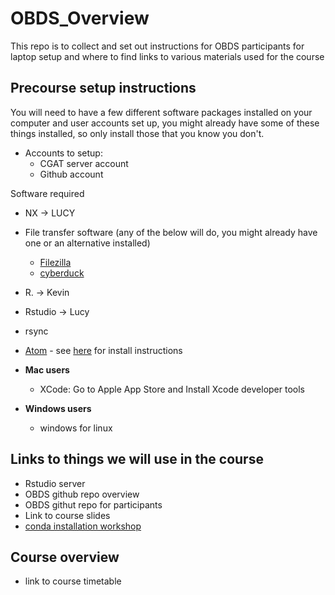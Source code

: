 # OBDS_Overview
This repo is to collect and set out instructions for OBDS participants for laptop setup and where to find links to various materials used for the course


## Precourse setup instructions 

You will need to have a few different software packages installed on your computer and user accounts set up, you might already have some of these things installed, so only install those that you know you don't. 

- Accounts to setup: 
    - CGAT server account
    - Github account

Software required

  - NX -> LUCY
  - File transfer software (any of the below will do, you might already have one or an alternative installed)
    - [Filezilla](https://filezilla-project.org/)
    - [cyberduck](https://cyberduck.io/)
  - R. -> Kevin 
  - Rstudio -> Lucy 
  - rsync
  - [Atom](https://atom.io/) - see [here](https://github.com/OBDS-Training/OBDS_Overview/blob/master/Atom_install_instructions.md) for install instructions

  - **Mac users**
    - XCode: Go to Apple App Store and Install Xcode developer tools 
  - **Windows users**
    - windows for linux
    
## Links to things we will use in the course 

- Rstudio server
- OBDS github repo overview
- OBDS githut repo for participants 
- Link to course slides 
- [conda installation workshop](https://github.com/OBDS-Training/Conda_Workshops/blob/master/1_Conda_intro.md)


## Course overview 
- link to course timetable
